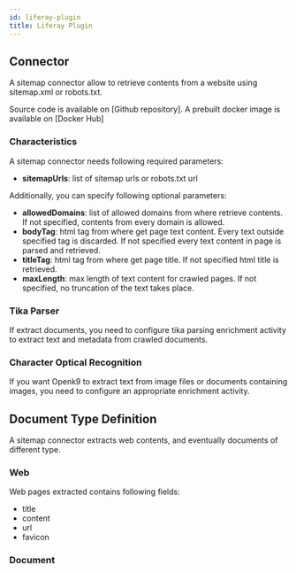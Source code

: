 ```yaml
---
id: liferay-plugin
title: Liferay Plugin
---
```


## Connector

A sitemap connector allow to retrieve contents from a website using sitemap.xml or robots.txt.

Source code is available on [Github repository]. A prebuilt docker image is available on [Docker Hub]


### Characteristics

A sitemap connector needs following required parameters:

- **sitemapUrls**: list of sitemap urls or robots.txt url

Additionally, you can specify following optional parameters:

- **allowedDomains**: list of allowed domains from where retrieve contents.
  If not specified, contents from every domain is allowed.
- **bodyTag**: html tag from where get page text content. Every text outside specified tag is discarded.
  If not specified every text content in page is parsed and retrieved.
- **titleTag**: html tag from where get page title. If not specified html title is retrieved.
- **maxLength**: max length of text content for crawled pages. If not specified, no truncation of the text takes place.


### Tika Parser

If extract documents, you need to configure tika parsing enrichment activity to extract text and metadata from
crawled documents.

### Character Optical Recognition

If you want Openk9 to extract text from image files or documents containing images, you need to configure
an appropriate enrichment activity.

## Document Type Definition

A sitemap connector extracts web contents, and eventually documents of different type.

### Web

Web pages extracted contains following fields:

- title
- content
- url
- favicon


### Document

